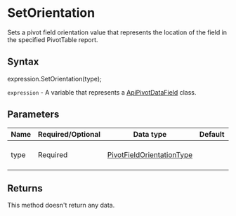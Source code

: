 # SetOrientation

Sets a pivot field orientation value that represents the location
of the field in the specified PivotTable report.

## Syntax

expression.SetOrientation(type);

`expression` - A variable that represents a [ApiPivotDataField](../ApiPivotDataField.md) class.

## Parameters

| **Name** | **Required/Optional** | **Data type** | **Default** | **Description** |
| ------------- | ------------- | ------------- | ------------- | ------------- |
| type | Required | [PivotFieldOrientationType](../../Enumeration/PivotFieldOrientationType.md) |  | Field orientation type. |

## Returns

This method doesn't return any data.